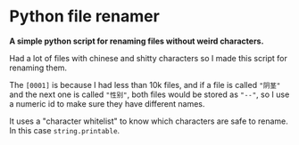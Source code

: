 # Python file renamer
**A simple python script for renaming files without weird characters.**

Had a lot of files with chinese and shitty characters so I made this script for renaming them.

The `[0001]` is because I had less than 10k files, and if a file is called `"阴茎"` and the next one is called `"性别"`, both files would be stored as `"--"`, so I use a numeric id to make sure they have different names.

It uses a "character whitelist" to know which characters are safe to rename. In this case `string.printable`.
